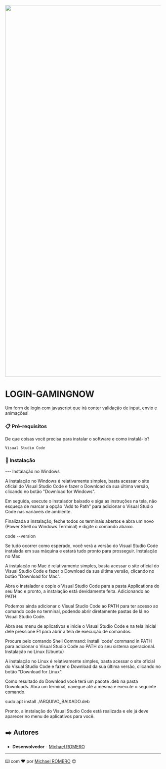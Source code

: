 <img src="https://github.com/teamchoque/Login-Gamingnow/issues/1#issue-1375999341" width="1200px"/>


# LOGIN-GAMINGNOW

Um form de login com javascript que irá conter validação de input, envio e animações!

### 📋 Pré-requisitos

De que coisas você precisa para instalar o software e como instalá-lo?

```
Visual Studio Code
```

### 🔧 Instalação

--- Instalação no Windows

A instalação no Windows é relativamente simples, basta acessar o site oficial do Visual Studio Code e fazer o Download da sua última versão, clicando no botão "Download for Windows".

Em seguida, execute o instalador baixado e siga as instruções na tela, não esqueça de marcar a opção "Add to Path" para adicionar o Visual Studio Code nas variáveis de ambiente.

Finalizada a instalação, feche todos os terminais abertos e abra um novo (Power Shell ou Windows Terminal) e digite o comando abaixo.

code --version

Se tudo ocorrer como esperado, você verá a versão do Visual Studio Code instalada em sua máquina e estará tudo pronto para prosseguir.
Instalação no Mac

A instalação no Mac é relativamente simples, basta acessar o site oficial do Visual Studio Code e fazer o Download da sua última versão, clicando no botão "Download for Mac".

Abra o instalador e copie o Visual Studio Code para a pasta Applications do seu Mac e pronto, a instalação está devidamente feita.
Adicionando ao PATH

Podemos ainda adicionar o Visual Studio Code ao PATH para ter acesso ao comando code no terminal, podendo abrir diretamente pastas de lá no Visual Studio Code.

Abra seu menu de aplicativos e inicie o Visual Studio Code e na tela inicial dele pressione F1 para abrir a tela de execução de comandos.

Procure pelo comando Shell Command: Install 'code' command in PATH para adicionar o Visual Studio Code ao PATH do seu sistema operacional.
Instalação no Linux (Ubuntu)

A instalação no Linux é relativamente simples, basta acessar o site oficial do Visual Studio Code e fazer o Download da sua última versão, clicando no botão "Download for Linux".

Como resultado do Download você terá um pacote .deb na pasta Downloads. Abra um terminal, navegue até a mesma e execute o seguinte comando.

sudo apt install ./ARQUIVO_BAIXADO.deb

Pronto, a instalação do Visual Studio Code está realizada e ele já deve aparecer no menu de aplicativos para você.

## ✒️ Autores

* **Desenvolvedor** - [Michael ROMERO](https://github.com/teamchoque)

---
⌨️ com ❤️ por [Michael ROMERO](https://www.linkedin.com/in/michael-romero-2794b364/) 😊